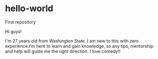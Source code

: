 # hello-world
First repository

Hi guys!

I'm 27 years old from Washington State. I am new to this with zero experience.I'm here to learn and gain knowledge, so any tips, mentorship and help will guide me the right direction.
I love comedy!!
